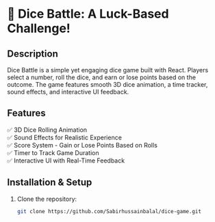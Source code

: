 # 🎲 Dice Battle: A Luck-Based Challenge!

## Description
Dice Battle is a simple yet engaging dice game built with React. Players select a number, roll the dice, and earn or lose points based on the outcome. The game features smooth 3D dice animation, a time tracker, sound effects, and interactive UI feedback.

## Features
✅ 3D Dice Rolling Animation  
✅ Sound Effects for Realistic Experience  
✅ Score System - Gain or Lose Points Based on Rolls  
✅ Timer to Track Game Duration  
✅ Interactive UI with Real-Time Feedback  

## Installation & Setup
1. Clone the repository:
   ```sh
   git clone https://github.com/Sabirhussainbalal/dice-game.git
